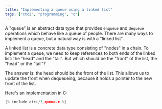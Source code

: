 ```yaml
---
title: "Implementing a queue using a linked list"
tags: ["ctci", "programming", "c"]
---
```


A "queue" is an abstract data type 
that provides `enqueue` and `dequeue` operations
which behave like a queue of people.
There are many ways to implement a queue,
but a natural way is with a "linked list".

A linked list is a concrete data type
consisting of "nodes" in a chain.
To implement a queue,
we need to keep references to both ends of the linked list:
the "head" and the "tail".
But which should be the "front" of the list,
the "head" or the "tail"?

The answer is:
the head should be the front of the list.
This allows us to update the front
when dequeueing,
because it holds a pointer to the new front of the list.

Here's an implementation in C:

```c
{% include ctci/3_queue.c %}
```